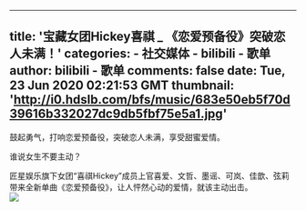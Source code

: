 
---
title: '宝藏女团Hickey喜祺 _ 《恋爱预备役》突破恋人未满！'
categories: 
    - 社交媒体
    - bilibili - 歌单
author: bilibili - 歌单
comments: false
date: Tue, 23 Jun 2020 02:21:53 GMT
thumbnail: 'http://i0.hdslb.com/bfs/music/683e50eb5f70d39616b332027dc9db5fbf75e5a1.jpg'
---

<div>   
鼓起勇气，打响恋爱预备役，突破恋人未满，享受甜蜜爱情。

谁说女生不要主动？

匠星娱乐旗下女团“喜祺Hickey”成员上官喜爱、文哲、墨谣、可岚、佳歆、弦莉带来全新单曲《恋爱预备役》，让人怦然心动的爱情，就该主动出击。<br><img src="http://i0.hdslb.com/bfs/music/683e50eb5f70d39616b332027dc9db5fbf75e5a1.jpg" referrerpolicy="no-referrer">  
</div>
            
